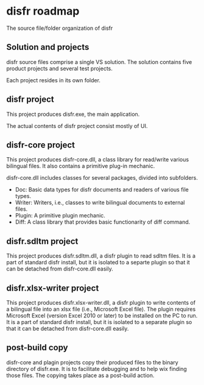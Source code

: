 disfr roadmap
=============
The source file/folder organization of disfr

## Solution and projects

disfr source files comprise a single VS solution.
The solution contains five product projects and several test projects.

Each project resides in its own folder.

## disfr project

This project produces disfr.exe, the main application.

The actual contents of disfr project consist mostly of UI.

## disfr-core project

This project produces disfr-core.dll,
a class library for read/write various bilingual files.
It also contains a primitive plug-in mechanic.

disfr-core.dll includes classes for several packages, divided into subfolders.

* Doc: Basic data types for disfr documents and readers of various file types.
* Writer: Writers, i.e., classes to write bilingual documents to external files.
* Plugin: A primitive plugin mechanic.
* Diff: A class library that provides basic functionarity of diff command.

## disfr.sdltm project

This project produces disfr.sdltm.dll,
a disfr plugin to read sdltm files.
It is a part of standard disfr install,
but it is isolated to a separte plugin so that it can be detached from disfr-core.dll easily.

## disfr.xlsx-writer project

This project produces disfr.xlsx-writer.dll,
a disfr plugin to write contents of a bilingual file into an xlsx file
(i.e., Microsoft Excel file).
The plugin requires Microsoft Excel (version Excel 2010 or later) to be installed on the PC to run.
It is a part of standard disfr install,
but it is isolated to a separate plugin so that it can be detached from disfr-core.dll easily.

## post-build copy

disfr-core and plagin projects copy their produced files to the binary directory of disfr.exe.
It is to facilitate debugging and to help wix finding those files.
The copying takes place as a post-build action.
